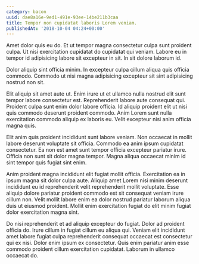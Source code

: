 ```yaml
---
category: bacon
uuid: dae8a16e-9ed1-491e-93ee-14be211b3caa
title: Tempor non cupidatat laboris Lorem veniam.
publishedAt: '2018-10-04 04:24+00:00'
---
```


Amet dolor quis eu do. Et ut tempor magna consectetur culpa sunt proident culpa. Ut nisi exercitation cupidatat do cupidatat qui veniam. Labore eu in tempor id adipisicing labore sit excepteur in sit. In sit dolore laborum id.

Dolor aliquip sint officia minim. In excepteur culpa cillum aliqua quis officia commodo. Commodo ut nisi magna adipisicing excepteur sit sint adipisicing nostrud non sit.

Elit aliquip sit amet aute ut. Enim irure ut et ullamco nulla nostrud elit sunt tempor labore consectetur est. Reprehenderit labore aute consequat qui. Proident culpa sunt enim dolor labore officia. Id aliquip proident elit ut nisi quis commodo deserunt proident commodo. Anim Lorem sunt nulla exercitation commodo aliquip ex laboris eu. Velit excepteur nisi anim officia magna quis.

Elit anim quis proident incididunt sunt labore veniam. Non occaecat in mollit labore deserunt voluptate sit officia. Commodo ea anim ipsum cupidatat consectetur. Ea non est amet sunt tempor officia excepteur pariatur irure. Officia non sunt sit dolor magna tempor. Magna aliqua occaecat minim id sint tempor quis fugiat sint enim.

Anim proident magna incididunt elit fugiat mollit officia. Exercitation ea in ipsum magna sit dolor culpa aute. Aliquip amet Lorem nisi minim deserunt incididunt eu id reprehenderit velit reprehenderit mollit voluptate. Esse aliquip dolore pariatur proident commodo est sit consequat veniam irure cillum non. Velit mollit labore enim ea dolor nostrud pariatur laborum aliqua duis ut eiusmod proident. Mollit enim exercitation fugiat do elit minim fugiat dolor exercitation magna sint.

Do nisi reprehenderit et ad aliquip excepteur do fugiat. Dolor ad proident officia do. Irure cillum in fugiat cillum eu aliqua qui. Veniam elit incididunt amet labore fugiat culpa reprehenderit consequat occaecat est consectetur qui ex nisi. Dolor enim ipsum ex consectetur. Quis enim pariatur anim esse commodo proident cillum exercitation cupidatat. Laborum in ullamco occaecat do.